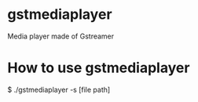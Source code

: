 # gstmediaplayer
Media player made of Gstreamer

# How to use gstmediaplayer
$ ./gstmediaplayer -s [file path]
